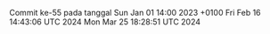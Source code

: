 Commit ke-55 pada tanggal Sun Jan 01 14:00 2023 +0100
Fri Feb 16 14:43:06 UTC 2024
Mon Mar 25 18:28:51 UTC 2024
